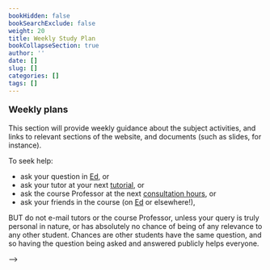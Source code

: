 ```yaml
---
bookHidden: false
bookSearchExclude: false
weight: 20
title: Weekly Study Plan
bookCollapseSection: true 
author: ''
date: []
slug: []
categories: []
tags: []
---
```



**<p style="font-size:18px;">Weekly plans</p>**

This section will provide weekly guidance about the subject activities, and links to relevant sections of the website, and documents (such as slides, for instance).


To seek help:

- ask your question in [Ed](https://canvas.lms.unimelb.edu.au/courses/173733/external_tools/5601?display=borderless), or
- ask your tutor at your next [tutorial](../0-subject-guide/Activities/#tutorials), or
- ask the course Professor at the next [consultation hours](../0-subject-guide), or
- ask your friends in the course (on [Ed](https://canvas.lms.unimelb.edu.au/courses/173733/external_tools/5601?display=borderless) or elsewhere!),

BUT do not e-mail tutors or the course Professor, unless your query is truly personal in nature, or has absolutely no chance of being of any relevance to any other student. Chances are other students have the same question, and so having the question being asked and answered publicly helps everyone.


<!-- To summarise, in week `\(n\)` you should:  -->

<!-- - on Monday: -->
<!--     - [lec] have a first read of the lecture readings for the week (website) -->
<!--     - [lec] attend the lecture in person or online (as appropriate) -->
<!--     - [tut] review the solutions of the [Tutorials questions](https://canvas.lms.unimelb.edu.au/courses/173733/modules/items/4464392) of week `\(n-1\)`, and seek help if needed* -->
<!-- - on Tuesday: -->
<!--     - [lec] review the lecture notes from Monday, and seek help if needed* -->
<!--     - [tut] perform the pre-tutorial work and review solutions (before your Wednesday or Friday tutorial) -->
<!--     - [tut] have a first look at the [Tutorials questions](https://canvas.lms.unimelb.edu.au/courses/173733/modules/items/4464392) for week `\(n\)` and see whether you can attempt some of them already (before your Wednesday or Friday tutorial) -->
<!--     <!-- - [amt] review the [solutions to the review questions](https://canvas.lms.unimelb.edu.au/courses/107520/modules/items/3123110) of week `\(n-2\)`, and seek help if needed* --> -->
<!-- - on Wednesday -->
<!--     - [tut] attend tutorials (if they are on Wednesday) -->
<!--     - [tut] continue your attempts of the [Tutorials questions](https://canvas.lms.unimelb.edu.au/courses/173733/modules/items/4464392) for week `\(n\)` -->
<!-- - on Thursday -->
<!--     - [tut] attend tutorials (if they are on Thursday) -->
<!--     - [lec] finish your review of lecture notes, and seek help if needed* -->
<!--     - [tut] continue your attempts of the[Tutorials questions](https://canvas.lms.unimelb.edu.au/courses/173733/modules/items/4464392) for week `\(n\)` -->
<!--     - [amt] consider the [Additional questions](https://canvas.lms.unimelb.edu.au/courses/173733/modules/items/4464393) if you need more practice on week `\(n-1\)` -->
<!-- - on Friday <- wrapping the week up! -->
<!--     - [tut] attend tutorials (if they are on Friday) -->
<!--     - [amt] create draft 1 of your own summary of week `\(n\)`, and seek help if some areas are unclear* -->
<!--     - [amt] upgrade your summary of week `\(n-1\)` into a "cheat sheet" for the [Mid-semester exam and the final exam](../0-subject-guide/Assessment). -->
<!--     - [lec] have a first read of the lecture readings for the next week (website) -->

<!-- Note [lec] refers to lecture activities (learning the theory), [tut] to tutorials (applying the theory), and [amt] to assessment preparation (prepare for exams). -->
